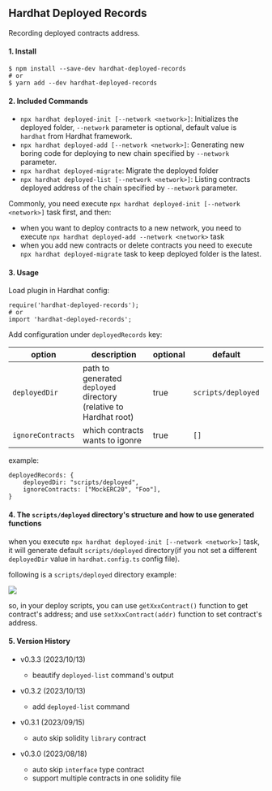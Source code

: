## Hardhat Deployed Records

Recording deployed contracts address.

#### 1. Install

```
$ npm install --save-dev hardhat-deployed-records
# or
$ yarn add --dev hardhat-deployed-records
```

#### 2. Included Commands

- `npx hardhat deployed-init [--network <network>]`: Initializes the deployed folder, `--network` parameter is optional, default value is `hardhat` from Hardhat framework.
- `npx hardhat deployed-add [--network <network>]`: Generating new boring code for deploying to new chain specified by `--network` parameter.
- `npx hardhat deployed-migrate`: Migrate the deployed folder
- `npx hardhat deployed-list [--network <network>]`: Listing contracts deployed address of the chain specified by `--network` parameter.

Commonly, you need execute `npx hardhat deployed-init [--network <network>]` task first, and then:
- when you want to deploy contracts to a new network, you need to execute `npx hardhat deployed-add --network <network>` task
- when you add new contracts or delete contracts you need to execute `npx hardhat deployed-migrate` task to keep deployed folder is the latest.

#### 3. Usage

Load plugin in Hardhat config:

```
require('hardhat-deployed-records');
# or
import 'hardhat-deployed-records';
```

Add configuration under `deployedRecords` key:

| option            | description                                                       | optional | default            |
|-------------------|-------------------------------------------------------------------|----------|--------------------|
| `deployedDir`     | path to generated `deployed` directory (relative to Hardhat root) | true     | `scripts/deployed` |
| `ignoreContracts` | which contracts wants to igonre                                   | true     | `[]`               |

example:

```
deployedRecords: {
    deployedDir: "scripts/deployed",
    ignoreContracts: ["MockERC20", "Foo"],
}
```

#### 4. The `scripts/deployed` directory's structure and how to use generated functions

when you execute `npx hardhat deployed-init [--network <network>]` task, it will generate default `scripts/deployed` directory(if you not set a different `deployedDir` value in `hardhat.config.ts` config file).

following is a `scripts/deployed` directory example:

![](demo.png)

so, in your deploy scripts, you can use `getXxxContract()` function to get contract's address; and use `setXxxContract(addr)` function to set contract's address.

#### 5. Version History

- v0.3.3 (2023/10/13)
  - beautify `deployed-list` command's output

- v0.3.2 (2023/10/13)
  - add `deployed-list` command

- v0.3.1 (2023/09/15)
  - auto skip solidity `library` contract

- v0.3.0 (2023/08/18)
    - auto skip `interface` type contract
    - support multiple contracts in one solidity file
